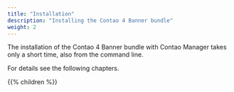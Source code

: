 ```yaml
---
title: "Installation"
description: "Installing the Contao 4 Banner bundle"
weight: 2
---
```


The installation of the Contao 4 Banner bundle with Contao Manager takes only a short time, also from the command line.

For details see the following chapters.



{{% children %}}

